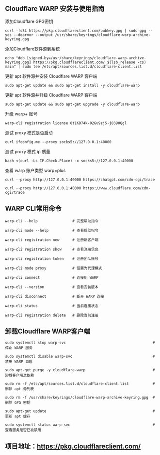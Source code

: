 ## Cloudflare WARP 安装与使用指南

添加Cloudflare GPG密钥
```
curl -fsSL https://pkg.cloudflareclient.com/pubkey.gpg | sudo gpg --yes --dearmor --output /usr/share/keyrings/cloudflare-warp-archive-keyring.gpg
```
添加Cloudflare软件源到系统
```
echo "deb [signed-by=/usr/share/keyrings/cloudflare-warp-archive-keyring.gpg] https://pkg.cloudflareclient.com/ $(lsb_release -cs) main" | sudo tee /etc/apt/sources.list.d/cloudflare-client.list
```
更新 apt 软件源并安装 Cloudflare WARP 客户端
```
sudo apt-get update && sudo apt-get install -y cloudflare-warp
```
更新 apt 软件源并升级 Cloudflare WARP 客户端
```
sudo apt-get update && sudo apt-get upgrade -y cloudflare-warp
```
升级 warp+ 账号
```
warp-cli registration license 8t1KD74k-02Gu9zj5-j8390Qgl
```
测试 proxy 模式是否启动
```
curl ifconfig.me --proxy socks5://127.0.0.1:40000
```
测试 proxy 模式 ip 质量
```
bash <(curl -Ls IP.Check.Place) -x socks5://127.0.0.1:40000
```
查看 warp 账户类型 warp=plus
```
curl --proxy http://127.0.0.1:40000 https://chatgpt.com/cdn-cgi/trace
```
```
curl --proxy http://127.0.0.1:40000 https://www.cloudflare.com/cdn-cgi/trace
```

## WARP CLI常用命令
```
warp-cli --help                # 完整帮助指令
```
```
warp-cli mode --help           # 查看帮助指令
```
```
warp-cli registration new      # 注册新客户端
```
```
warp-cli registration show     # 查看注册信息
```
```
warp-cli registration token    # 注册团队账号
```
```
warp-cli mode proxy            # 设置为代理模式
```
```
warp-cli connect               # 连接到 WARP
```
```
warp-cli --version             # 查看安装版本
```
```
warp-cli disconnect            # 断开 WARP 连接
```
```
warp-cli status                # 当前连接状态
```
```
warp-cli registration delete   # 删除当前注册
```


## 卸载Cloudflare WARP客户端
```
sudo systemctl stop warp-svc                                        # 停止 WARP 服务
```
```
sudo systemctl disable warp-svc                                     # 禁用 WARP 自启
```
```
sudo apt-get purge -y cloudflare-warp                               # 卸载客户端及依赖
```
```
sudo rm -f /etc/apt/sources.list.d/cloudflare-client.list           # 删除 apt 源列表
```
```
sudo rm -f /usr/share/keyrings/cloudflare-warp-archive-keyring.gpg  # 删除 GPG 密钥
```
```
sudo apt-get update                                                 # 更新 apt 缓存
```
```
sudo systemctl status warp-svc                                      # 查看服务是否已被禁用
```
## 项目地址：https://pkg.cloudflareclient.com/
